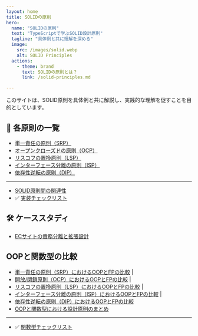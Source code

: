 ```yaml
---
layout: home
title: SOLIDの原則
hero:
  name: "SOLIDの原則"
  text: "TypeScriptで学ぶSOLID設計原則"
  tagline: "具体例と共に理解を深める"
  image:
    src: /images/solid.webp
    alt: SOLID Principles
  actions:
    - theme: brand
      text: SOLIDの原則とは？
      link: /solid-principles.md

---
```


このサイトは、SOLID原則を具体例と共に解説し、実践的な理解を促すことを目的としています。

## 🔎 各原則の一覧

- [単一責任の原則（SRP）](./single-responsibility-principle.md)
- [オープンクローズドの原則（OCP）](./open-closed-principle.md)
- [リスコフの置換原則（LSP）](./liskov-substitution-principle.md)
- [インターフェース分離の原則（ISP）](./interface-segregation-principle.md)
- [依存性逆転の原則（DIP）](./dependency-inversion-principle.md)

---
- [SOLID原則間の関連性](relevance-of-solid-principles.md)
-  ✅ [実装チェックリスト](solid-checklist.md)

## 🛠 ケーススタディ

- [ECサイトの責務分離と拡張設計](./practical-case-studies.md)

## OOPと関数型の比較

- [単一責任の原則（SRP）におけるOOPとFPの比較](./object-oriented-vs-functional/srp-oop-vs-fp.md) |
- [開放/閉鎖原則（OCP）におけるOOPとFPの比較](./object-oriented-vs-functional/ocp-oop-vs-fp.md) |
- [リスコフの置換原則（LSP）におけるOOPとFPの比較](./object-oriented-vs-functional/lsp-oop-vs-fp.md) |
- [インターフェース分離の原則（ISP）におけるOOPとFPの比較](./object-oriented-vs-functional/isp-oop-vs-fp.md) |
- [依存性逆転の原則（DIP）におけるOOPとFPの比較](./object-oriented-vs-functional/dip-oop-vs-fp.md) 
- [OOPと関数型における設計原則のまとめ](./object-oriented-vs-functional/summary.md) 

---
- ✅ [関数型チェックリスト](./object-oriented-vs-functional/solid-checklist-fp.md)